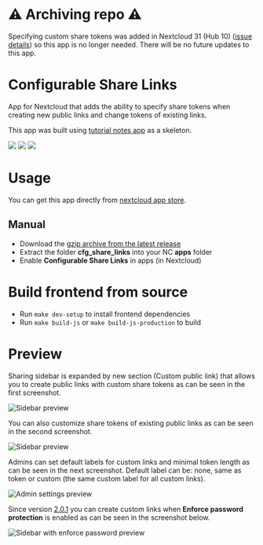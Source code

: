 # ⚠️ Archiving repo ⚠️

Specifying custom share tokens was added in Nextcloud 31 (Hub 10) ([issue details](https://github.com/nextcloud/server/issues/45440)) so this app is no longer needed.
There will be no future updates to this app.

# Configurable Share Links

App for Nextcloud that adds the ability to specify share tokens when creating new public links and change tokens of existing links.

This app was built using [tutorial notes app](https://github.com/nextcloud/app-tutorial) as a skeleton.

[<img src="https://img.shields.io/github/downloads/jimmyl0l3c/cfg_share_links/total?color=blue&style=flat-square">](https://github.com/jimmyl0l3c/cfg_share_links/releases)
[<img src="https://img.shields.io/github/v/release/jimmyl0l3c/cfg_share_links?color=c7ee00&style=flat-square">](https://github.com/jimmyl0l3c/cfg_share_links/releases/latest)
[<img src="https://img.shields.io/github/release-date/jimmyl0l3c/cfg_share_links?color=c7ee00&style=flat-square">](https://github.com/jimmyl0l3c/cfg_share_links/releases/latest)

# Usage

You can get this app directly from [nextcloud app store](https://apps.nextcloud.com/apps/cfg_share_links).

## Manual

- Download the [gzip archive from the latest release](https://github.com/jimmyl0l3c/cfg_share_links/releases/latest/download/cfg_share_links.tar.gz)
- Extract the folder **cfg_share_links** into your NC **apps** folder
- Enable **Configurable Share Links** in apps (in Nextcloud)

# Build frontend from source

- Run `make dev-setup` to install frontend dependencies
- Run `make build-js` or `make build-js-production` to build

# Preview

Sharing sidebar is expanded by new section (Custom public link) that allows you to create public links with custom share tokens as can be seen in the first screenshot.

![Sidebar preview](screens/nc02.png "Sidebar preview")

You can also customize share tokens of existing public links as can be seen in the second screenshot.

![Sidebar preview](screens/nc03.png "Sidebar preview")

Admins can set default labels for custom links and minimal token length as can be seen in the next screenshot.
Default label can be: none, same as token or custom (the same custom label for all custom links).

![Admin settings preview](screens/nc01.png "Admin settings preview")

Since version [2.0.1](https://github.com/jimmyl0l3c/cfg_share_links/releases/tag/v2.0.1) you can create custom links when **Enforce password protection** is enabled as can be seen in the screenshot below.

![Sidebar with enforce password preview](screens/nc04.png "Sidebar with enforce password preview")

